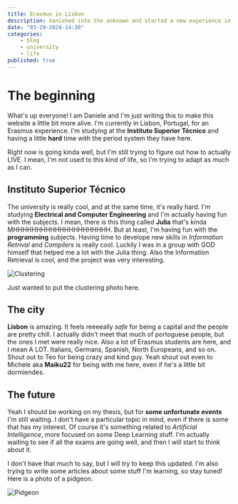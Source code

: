 ```yaml
---
title: Erasmus in Lisbon
description: Vanished into the unknown and started a new experience in Lisbon with Erasmus
date: "03-29-2024-14:30"
categories: 
    - blog
    - university
    - life
published: true
---
```


# The beginning

What's up everyone! I am Daniele and I'm just writing this to make this website a little bit more alive. I'm currently in Lisbon, Portugal, for an Erasmus experience. I'm studying at the **Instituto Superior Técnico** and having a little **hard** time with the period system they have here.

Right now is going kinda well, but I'm still trying to figure out how to actually LIVE. I mean, I'm not used to this kind of life, so I'm trying to adapt as much as I can.

## Instituto Superior Técnico

The university is really cool, and at the same time, it's really hard. I'm studying **Electrical and Computer Engineering** and I'm actually having fun with the subjects. I mean, there is this thing called **Julia** that's kinda MHHHHHHHHHHHHHHHHHHHHH.
But at least, I'm having fun with the **programming** subjects. Having time to develope new skills in *Information Retrival* and *Compilers* is really cool. Luckily I was in a group with GOD himself that helped me a lot with the Julia thing. Also the Information Retrieval is cool, and the project was very interesting.

![Clustering](https://i.imgur.com/DCCfN5V.png)

Just wanted to put the clustering photo here.

## The city

**Lisbon** is amazing. It feels reeeeally *safe* for being a capital and the people are pretty chill. I actually didn't meet that much of portoguese people, but the ones I met were really nice. Also a lot of Erasmus students are here, and I mean A LOT. Italians, Germans, Spanish, North Europeans, and so on. Shout out to Teo for being crazy and kind guy. Yeah shout out even to Michele aka **Maiku22** for being with me here, even if he's a little bit dormiendes.

## The future

Yeah I should be working on my thesis, but for **some unfortunate events** I'm still waiting. I don't have a particular topic in mind, even if there is some that has my interest. Of course it's something related to *Artificial Intelligence*, more focused on some Deep Learning stuff. I'm actually waiting to see if all the exams are going well, and then I will start to think about it. 

I don't have that much to say, but I will try to keep this updated. I'm also trying to write some articles about some stuff I'm learning, so stay tuned! Here is a photo of a pidgeon.

![Pidgeon](https://i.imgur.com/9FkJH7S.png)
